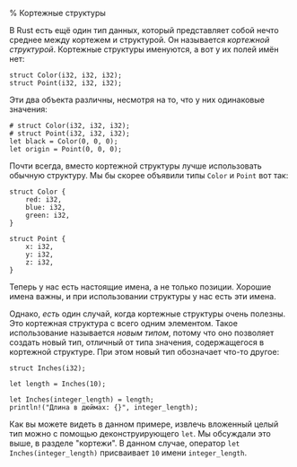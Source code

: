 % Кортежные структуры

В Rust есть ещё один тип данных, который представляет собой нечто среднее между
кортежем и структурой. Он называется *кортежной структурой*. Кортежные структуры
именуются, а вот у их полей имён нет:


```{rust}
struct Color(i32, i32, i32);
struct Point(i32, i32, i32);
```

Эти два объекта различны, несмотря на то, что у них одинаковые значения:

```{rust}
# struct Color(i32, i32, i32);
# struct Point(i32, i32, i32);
let black = Color(0, 0, 0);
let origin = Point(0, 0, 0);
```

Почти всегда, вместо кортежной структуры лучше использовать обычную структуру.
Мы бы скорее объявили типы `Color` и `Point` вот так:

```{rust}
struct Color {
    red: i32,
    blue: i32,
    green: i32,
}

struct Point {
    x: i32,
    y: i32,
    z: i32,
}
```

Теперь у нас есть настоящие имена, а не только позиции. Хорошие имена важны, и
при использовании структуры у нас есть эти имена.

Однако, _есть_ один случай, когда кортежные структуры очень полезны. Это
кортежная структура с всего одним элементом. Такое использование называется
*новым типом*, потому что оно позволяет создать новый тип, отличный от типа
значения, содержащегося в кортежной структуре. При этом новый тип обозначает
что-то другое:

```{rust}
struct Inches(i32);

let length = Inches(10);

let Inches(integer_length) = length;
println!("Длина в дюймах: {}", integer_length);
```

Как вы можете видеть в данном примере, извлечь вложенный целый тип можно с
помощью деконструирующего `let`. Мы обсуждали это выше, в разделе "кортежи". В
данном случае, оператор `let Inches(integer_length)` присваивает `10` имени
`integer_length`.
